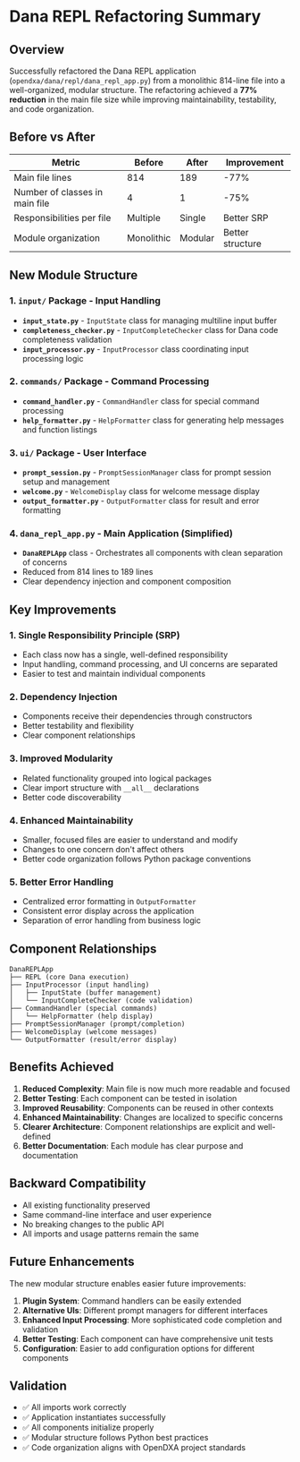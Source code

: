 # Dana REPL Refactoring Summary

## Overview

Successfully refactored the Dana REPL application (`opendxa/dana/repl/dana_repl_app.py`) from a monolithic 814-line file into a well-organized, modular structure. The refactoring achieved a **77% reduction** in the main file size while improving maintainability, testability, and code organization.

## Before vs After

| Metric | Before | After | Improvement |
|--------|--------|-------|-------------|
| Main file lines | 814 | 189 | -77% |
| Number of classes in main file | 4 | 1 | -75% |
| Responsibilities per file | Multiple | Single | Better SRP |
| Module organization | Monolithic | Modular | Better structure |

## New Module Structure

### 1. `input/` Package - Input Handling
- **`input_state.py`** - `InputState` class for managing multiline input buffer
- **`completeness_checker.py`** - `InputCompleteChecker` class for Dana code completeness validation
- **`input_processor.py`** - `InputProcessor` class coordinating input processing logic

### 2. `commands/` Package - Command Processing
- **`command_handler.py`** - `CommandHandler` class for special command processing
- **`help_formatter.py`** - `HelpFormatter` class for generating help messages and function listings

### 3. `ui/` Package - User Interface
- **`prompt_session.py`** - `PromptSessionManager` class for prompt session setup and management
- **`welcome.py`** - `WelcomeDisplay` class for welcome message display
- **`output_formatter.py`** - `OutputFormatter` class for result and error formatting

### 4. `dana_repl_app.py` - Main Application (Simplified)
- **`DanaREPLApp`** class - Orchestrates all components with clean separation of concerns
- Reduced from 814 lines to 189 lines
- Clear dependency injection and component composition

## Key Improvements

### 1. **Single Responsibility Principle (SRP)**
- Each class now has a single, well-defined responsibility
- Input handling, command processing, and UI concerns are separated
- Easier to test and maintain individual components

### 2. **Dependency Injection**
- Components receive their dependencies through constructors
- Better testability and flexibility
- Clear component relationships

### 3. **Improved Modularity**
- Related functionality grouped into logical packages
- Clear import structure with `__all__` declarations
- Better code discoverability

### 4. **Enhanced Maintainability**
- Smaller, focused files are easier to understand and modify
- Changes to one concern don't affect others
- Better code organization follows Python package conventions

### 5. **Better Error Handling**
- Centralized error formatting in `OutputFormatter`
- Consistent error display across the application
- Separation of error handling from business logic

## Component Relationships

```
DanaREPLApp
├── REPL (core Dana execution)
├── InputProcessor (input handling)
│   ├── InputState (buffer management)
│   └── InputCompleteChecker (code validation)
├── CommandHandler (special commands)
│   └── HelpFormatter (help display)
├── PromptSessionManager (prompt/completion)
├── WelcomeDisplay (welcome messages)
└── OutputFormatter (result/error display)
```

## Benefits Achieved

1. **Reduced Complexity**: Main file is now much more readable and focused
2. **Better Testing**: Each component can be tested in isolation
3. **Improved Reusability**: Components can be reused in other contexts
4. **Enhanced Maintainability**: Changes are localized to specific concerns
5. **Clearer Architecture**: Component relationships are explicit and well-defined
6. **Better Documentation**: Each module has clear purpose and documentation

## Backward Compatibility

- All existing functionality preserved
- Same command-line interface and user experience
- No breaking changes to the public API
- All imports and usage patterns remain the same

## Future Enhancements

The new modular structure enables easier future improvements:

1. **Plugin System**: Command handlers can be easily extended
2. **Alternative UIs**: Different prompt managers for different interfaces
3. **Enhanced Input Processing**: More sophisticated code completion and validation
4. **Better Testing**: Each component can have comprehensive unit tests
5. **Configuration**: Easier to add configuration options for different components

## Validation

- ✅ All imports work correctly
- ✅ Application instantiates successfully
- ✅ All components initialize properly
- ✅ Modular structure follows Python best practices
- ✅ Code organization aligns with OpenDXA project standards 